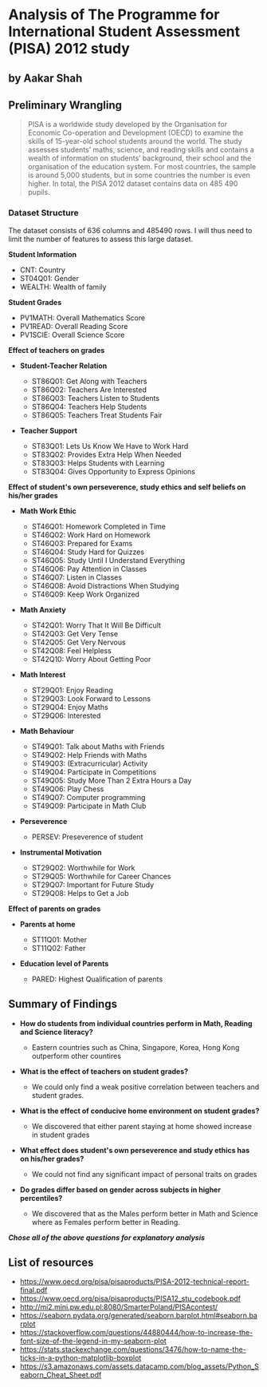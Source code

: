 # Analysis of The Programme for International Student Assessment (PISA) 2012 study

## by Aakar Shah

## Preliminary Wrangling

> PISA is a worldwide study developed by the Organisation for Economic Co-operation and Development (OECD) to examine the skills of 15-year-old school students around the world. The study assesses students’ maths, science, and reading skills and contains a wealth of information on students’ background, their school and the organisation of the education system. For most countries, the sample is around 5,000 students, but in some countries the number is even higher. In total, the PISA 2012 dataset contains data on 485 490 pupils.


### Dataset Structure

The dataset consists of 636 columns and 485490 rows. I will thus need to limit the number of features to assess this large dataset. 

**Student Information**
- CNT: Country
- ST04Q01: Gender
- WEALTH: Wealth of family

**Student Grades**
- PV1MATH: Overall Mathematics Score
- PV1READ: Overall Reading Score
- PV1SCIE: Overall Science Score

**Effect of teachers on grades**

- **Student-Teacher Relation**
    - ST86Q01: Get Along with Teachers
    - ST86Q02: Teachers Are Interested
    - ST86Q03: Teachers Listen to Students
    - ST86Q04: Teachers Help Students
    - ST86Q05: Teachers Treat Students Fair

- **Teacher Support**
    - ST83Q01: Lets Us Know We Have to Work Hard
    - ST83Q02: Provides Extra Help When Needed
    - ST83Q03: Helps Students with Learning
    - ST83Q04: Gives Opportunity to Express Opinions

**Effect of student's own perseverence, study ethics and self beliefs on his/her grades**

- **Math Work Ethic**

    - ST46Q01: Homework Completed in Time
    - ST46Q02: Work Hard on Homework
    - ST46Q03: Prepared for Exams
    - ST46Q04: Study Hard for Quizzes
    - ST46Q05: Study Until I Understand Everything
    - ST46Q06: Pay Attention in Classes
    - ST46Q07: Listen in Classes
    - ST46Q08: Avoid Distractions When Studying
    - ST46Q09: Keep Work Organized

- **Math Anxiety**

    - ST42Q01: Worry That It Will Be Difficult
    - ST42Q03: Get Very Tense
    - ST42Q05: Get Very Nervous
    - ST42Q08: Feel Helpless
    - ST42Q10: Worry About Getting Poor

- **Math Interest**

    - ST29Q01: Enjoy Reading
    - ST29Q03: Look Forward to Lessons
    - ST29Q04: Enjoy Maths
    - ST29Q06: Interested

- **Math Behaviour**

    - ST49Q01: Talk about Maths with Friends
    - ST49Q02: Help Friends with Maths
    - ST49Q03: (Extracurricular) Activity
    - ST49Q04: Participate in Competitions
    - ST49Q05: Study More Than 2 Extra Hours a Day
    - ST49Q06: Play Chess
    - ST49Q07: Computer programming
    - ST49Q09: Participate in Math Club
    
- **Perseverence**
    - PERSEV: Preseverence of student

- **Instrumental Motivation**
    - ST29Q02: Worthwhile for Work
    - ST29Q05: Worthwhile for Career Chances
    - ST29Q07: Important for Future Study
    - ST29Q08: Helps to Get a Job


**Effect of parents on grades**

- **Parents at home**
    - ST11Q01: Mother
    - ST11Q02: Father

- **Education level of Parents**  
    - PARED: Highest Qualification of parents


## Summary of Findings


- **How do students from individual countries perform in Math, Reading and Science literacy?**
    - Eastern countries such as China, Singapore, Korea, Hong Kong outperform other countires

- **What is the effect of teachers on student grades?**
    - We could only find a weak positive correlation between teachers and student grades. 

- **What is the effect of conducive home environment on student grades?**
    - We discovered that either parent staying at home showed increase in student grades

- **What effect does student's own perseverence and study ethics has on his/her grades?**
    - We could not find any significant impact of personal traits on grades

- **Do grades differ based on gender across subjects in higher percentiles?**
    - We discovered that as the Males perform better in Math and Science where as Females perform better in Reading.
    
***Chose all of the above questions for explanatory analysis***

## List of resources

- https://www.oecd.org/pisa/pisaproducts/PISA-2012-technical-report-final.pdf
- https://www.oecd.org/pisa/pisaproducts/PISA12_stu_codebook.pdf
- http://mi2.mini.pw.edu.pl:8080/SmarterPoland/PISAcontest/
- https://seaborn.pydata.org/generated/seaborn.barplot.html#seaborn.barplot
- https://stackoverflow.com/questions/44880444/how-to-increase-the-font-size-of-the-legend-in-my-seaborn-plot
- https://stats.stackexchange.com/questions/3476/how-to-name-the-ticks-in-a-python-matplotlib-boxplot
- https://s3.amazonaws.com/assets.datacamp.com/blog_assets/Python_Seaborn_Cheat_Sheet.pdf
